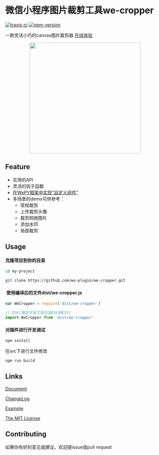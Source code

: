 # 微信小程序图片裁剪工具we-cropper

[![travis-ci](https://travis-ci.org/we-plugin/we-cropper.svg?branch=master)](https://www.travis-ci.org/we-plugin/we-cropper)
[![npm-version](https://img.shields.io/npm/v/we-cropper.svg)](https://www.npmjs.com/package/we-cropper)

一款灵活小巧的canvas图片裁剪器 [在线体验](https://unpkg.com/we-cropper@1.2.0/docs/assets/online.jpg)

<div align="center">
  <a><img src="https://unpkg.com/we-cropper@1.2.0/docs/assets/screenshot.jpg" width="350"/></a>
</div>

## Feature

- 实用的API
- 灵活的钩子函数
- [在WePY框架中实现“自定义组件”](https://github.com/we-plugin/we-cropper/wiki/%E5%9C%A8WePY%E4%B8%AD%E5%AE%9E%E7%8E%B0%E2%80%9C%E8%87%AA%E5%AE%9A%E4%B9%89%E8%A3%81%E5%89%AA%E7%BB%84%E4%BB%B6%E2%80%9D)
- 多场景的demo可供参考：
    - 常规裁剪
    - 上传裁剪头像
    - 裁剪网络图片
    - 添加水印
    - 局部裁剪

## Usage

#### 克隆项目到你的目录
```bash
cd my-project

git clone https://github.com/we-plugin/we-cropper.git
```
####  使用编译后的文件dist/we-cropper.js
```javascript
var WeCropper = require('dist/we-cropper')

// ES6(需在开发工具勾选ES6转ES5)
import WeCropper from 'dist/we-cropper'
```

#### 对插件进行开发调试
```bash
npm install
```
在src下进行文件修改

```bash
npm run build
```

## Links

[Document](https://we-plugin.github.io/we-cropper/#/)

[ChangeLog](https://we-plugin.github.io/we-cropper/#/changelog)

[Example](https://github.com/we-plugin/we-cropper/tree/master/example)

[The MIT License](http://opensource.org/licenses/MIT)

## Contributing

如果你有好的意见或建议，欢迎提issue或pull request
